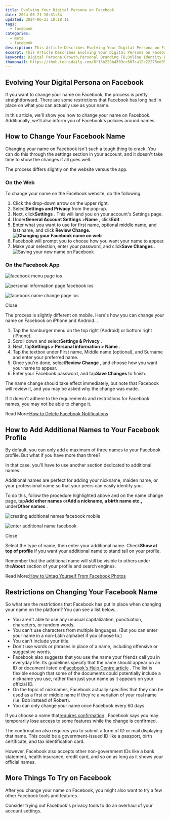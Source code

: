 ```yaml
---
title: Evolving Your Digital Persona on Facebook
date: 2024-06-21 10:31:54
updated: 2024-06-23 10:18:11
tags:
  - facebook
categories:
  - meta
  - facebook
description: This Article Describes Evolving Your Digital Persona on Facebook
excerpt: This Article Describes Evolving Your Digital Persona on Facebook
keywords: Digital Persona Growth,Personal Branding FB,Online Identity Evolution,Social Media Transformation,Enhance Virtual Profile,Facebook Reputation Boost,Updating Online Image
thumbnail: https://thmb.techidaily.com/8f13b229b4309cc607ca12c22275ed95f06f33bc5a9a2ad4f10fdb3f8f16d4fd.jpeg
---
```


## Evolving Your Digital Persona on Facebook

 If you want to change your name on Facebook, the process is pretty straightforward. There are some restrictions that Facebook has long had in place on what you can actually use as your name.

 In this article, we'll show you how to change your name on Facebook. Additionally, we'll also inform you of Facebook's policies around names.

## How to Change Your Facebook Name

 Changing your name on Facebook isn't such a tough thing to crack. You can do this through the settings section in your account, and it doesn't take time to show the changes if all goes well.

The process differs slightly on the website versus the app.

### On the Web

To change your name on the Facebook website, do the following:

1. Click the drop-down arrow on the upper right.
2. Select**Settings and Privacy** from the pop-up.
3. Next, click**Settings** . This will land you on your account's Settings page.
4. Under**General Account Settings** \>**Name** , click**Edit** .
5. Enter what you want to use for first name, optional middle name, and last name, and click **Review Change.**  
**![Changing your Facebook name on web](https://static1.makeuseofimages.com/wordpress/wp-content/uploads/2021/07/change-facebook-name-on-web.png)**
6. Facebook will prompt you to choose how you want your name to appear.
7. Make your selection, enter your password, and click**Save Changes** .  
![Saving your new name on Facebook](https://static1.makeuseofimages.com/wordpress/wp-content/uploads/2021/07/review-name-change-facebook.png)

### On the Facebook App

![facebook menu page ios](https://static1.makeuseofimages.com/wordpress/wp-content/uploads/2021/08/facebook-menu-page-ios.jpg)

![personal information page facebook ios](https://static1.makeuseofimages.com/wordpress/wp-content/uploads/2021/08/personal-information-page-facebook-ios.jpg)

![facebook name change page ios](https://static1.makeuseofimages.com/wordpress/wp-content/uploads/2021/08/facebook-name-change-page-ios.jpg)

Close

 The process is slightly different on mobile. Here's how you can change your name on Facebook on iPhone and Android...

1. Tap the hamburger menu on the top right (Android) or bottom right (iPhone).
2. Scroll down and select**Settings & Privacy** .
3. Next, tap**Settings > Personal information > Name** .
4. Tap the textbox under First name, Middle name (optional), and Surname and enter your preferred name.
5. Once you're done, select**Review Change** , and choose how you want your name to appear.
6. Enter your Facebook password, and tap**Save Changes** to finish.

 The name change should take effect immediately, but note that Facebook will review it, and you may be asked why the change was made.

 If it doesn't adhere to the requirements and restrictions for Facebook names, you may not be able to change it.

 Read More:[How to Delete Facebook Notifications](https://www.makeuseof.com/tag/how-to-delete-facebook-notifications/)

## How to Add Additional Names to Your Facebook Profile

 By default, you can only add a maximum of three names to your Facebook profile. But what if you have more than three?

 In that case, you'll have to use another section dedicated to additional names.

 Additional names are perfect for adding your nickname, maiden name, or your professional name so that your peers can easily identify you.

 To do this, follow the procedure highlighted above and on the name change page, tap**Add other names** or**Add a nickname, a birth name etc.,** under**Other names** .

![creating additional names facebook mobile](https://static1.makeuseofimages.com/wordpress/wp-content/uploads/2021/08/01-creating-additional-names-facebook-mobile.jpg)

![enter additional name facebook](https://static1.makeuseofimages.com/wordpress/wp-content/uploads/2021/08/02-creating-additional-names-facebook-mobile.jpg)

Close

 Select the type of name, then enter your additional name. Check**Show at top of profile** if you want your additional name to stand tall on your profile.

 Remember that the additional name will still be visible to others under the**About** section of your profile and search engines.

 Read More:[How to Untag Yourself From Facebook Photos](https://www.makeuseof.com/how-to-untag-yourself-on-facebook/)

## Restrictions on Changing Your Facebook Name

 So what are the restrictions that Facebook has put in place when changing your name on the platform? You can see a list below...

* You aren't able to use any unusual capitalization, punctuation, characters, or random words.
* You can't use characters from multiple languages. (But you can enter your name in a non-Latin alphabet if you choose to.)
* You can't include your title.
* Don't use words or phrases in place of a name, including offensive or suggestive words.
* Facebook also suggests that you use the name your friends call you in everyday life. Its guidelines specify that the name should appear on an ID or document listed on[Facebook's Help Centre article](http://www.facebook.com/help/159096464162185?helpref=faq%5Fcontent) . The list is flexible enough that some of the documents could potentially include a nickname you use, rather than just your name as it appears on your official ID.
* On the topic of nicknames, Facebook actually specifies that they can be used as a first or middle name if they're a variation of your real name (i.e. Bob instead of Robert).
* You can only change your name once Facebook every 60 days.

 If you choose a name that[requires confirmation](https://fb.facebook.com/help/work/1090831264320592) , Facebook says you may temporarily lose access to some features while the change is confirmed.

 The confirmation also requires you to submit a form of ID or mail displaying that name. This could be a government-issued ID like a passport, birth certificate, and tax identification card.

 However, Facebook also accepts other non-government IDs like a bank statement, health insurance, credit card, and so on as long as it shows your official names.

## More Things To Try on Facebook

 After you change your name on Facebook, you might also want to try a few other Facebook tools and features.

 Consider trying out Facebook's privacy tools to do an overhaul of your account settings.


<ins class="adsbygoogle"
     style="display:block"
     data-ad-format="autorelaxed"
     data-ad-client="ca-pub-7571918770474297"
     data-ad-slot="1223367746"></ins>



<ins class="adsbygoogle"
     style="display:block"
     data-ad-client="ca-pub-7571918770474297"
     data-ad-slot="8358498916"
     data-ad-format="auto"
     data-full-width-responsive="true"></ins>

